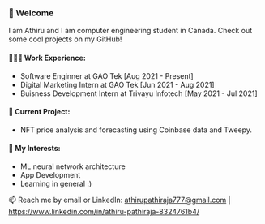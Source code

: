 ### 👋 Welcome


I am Athiru and I am computer engineering student in Canada. Check out some cool projects on my GitHub!

#### 👨🏽‍💻 Work Experience: 
- Software Enginner at GAO Tek [Aug 2021 - Present]
- Digital Marketing Intern at GAO Tek [Jun 2021 - Aug 2021] 
- Buisness Development Intern at Trivayu Infotech [May 2021 - Jul 2021] 


#### 👀 Current Project:  
- NFT price analysis and forecasting using Coinbase data and Tweepy. 

#### 🌱 My Interests: 
- ML neural network architecture
- App Development 
- Learning in general :)


 📫 Reach me by email or LinkedIn: athirupathiraja777@gmail.com | https://www.linkedin.com/in/athiru-pathiraja-8324761b4/

<!---
athirupathiraja/athirupathiraja is a ✨ special ✨ repository because its `README.md` (this file) appears on your GitHub profile.
You can click the Preview link to take a look at your changes.
--->
